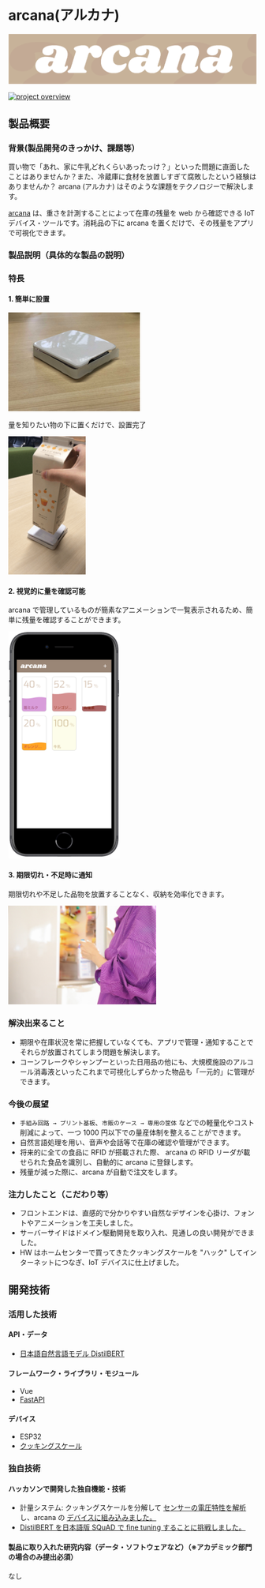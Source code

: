 # arcana(アルカナ)

[![demo movie](https://github.com/jphacks/A_2016/blob/master/images/arcana_logo.png?raw=true)](https://youtu.be/DF2gapkrYQQ)

[![project overview](https://user-images.githubusercontent.com/55702777/98469528-81188680-2223-11eb-83e5-432b77cc28eb.png)
](https://youtu.be/DF2gapkrYQQ)

## 製品概要

### 背景(製品開発のきっかけ、課題等）

買い物で「あれ、家に牛乳どれくらいあったっけ？」といった問題に直面したことはありませんか？また、冷蔵庫に食材を放置しすぎて腐敗したという経験はありませんか？ arcana (アルカナ) はそのような課題をテクノロジーで解決します。

[arcana](https://objective-ptolemy-33394b.netlify.app/) は、重さを計測することによって在庫の残量を web から確認できる IoT デバイス・ツールです。消耗品の下に arcana を置くだけで、その残量をアプリで可視化できます。

### 製品説明（具体的な製品の説明）

### 特長

#### 1. 簡単に設置

<img src="https://github.com/jphacks/A_2016/blob/master/images/device.jpg?raw=true" height="200"/>

量を知りたい物の下に置くだけで、設置完了

<img src="https://github.com/jphacks/A_2016/blob/master/images/use.gif?raw=true" style="height:20em"/>

#### 2. 視覚的に量を確認可能

arcana で管理しているものが簡素なアニメーションで一覧表示されるため、簡単に残量を確認することができます。

<img src="https://github.com/jphacks/A_2016/blob/master/images/screen.png?raw=true" height="460"/>

#### 3. 期限切れ・不足時に通知

期限切れや不足した品物を放置することなく、収納を効率化できます。

<img src="https://github.com/jphacks/A_2016/blob/master/images/milk.jpg?raw=true" height="200"/>

### 解決出来ること

- 期限や在庫状況を常に把握していなくても、アプリで管理・通知することでそれらが放置されてしまう問題を解決します。
- コーンフレークやシャンプーといった日用品の他にも、大規模施設のアルコール消毒液といったこれまで可視化しずらかった物品も「一元的」に管理ができます。

### 今後の展望

- `手組み回路 → プリント基板`、`市販のケース → 専用の筐体` などでの軽量化やコスト削減によって、一つ 1000 円以下での量産体制を整えることができます。
- 自然言語処理を用い、音声や会話等で在庫の確認や管理ができます。
- 将来的に全ての食品に RFID が搭載された際、 arcana の RFID リーダが載せられた食品を識別し、自動的に arcana に登録します。
- 残量が減った際に、arcana が自動で注文をします。

### 注力したこと（こだわり等）

- フロントエンドは、直感的で分かりやすい自然なデザインを心掛け、フォントやアニメーションを工夫しました。
- サーバーサイドはドメイン駆動開発を取り入れ、見通しの良い開発ができました。
- HW はホームセンターで買ってきたクッキングスケールを "ハック" してインターネットにつなぎ、IoT デバイスに仕上げました。

## 開発技術

### 活用した技術

#### API・データ

- [日本語自然言語モデル DistilBERT](https://github.com/BandaiNamcoResearchInc/DistilBERT-base-jp)

#### フレームワーク・ライブラリ・モジュール

- Vue
- [FastAPI](https://fastapi.tiangolo.com/ja/)

#### デバイス

- ESP32
- [クッキングスケール](https://www.nitori-net.jp/ec/product/8975062s/)

### 独自技術

#### ハッカソンで開発した独自機能・技術

- 計量システム: クッキングスケールを分解して [センサーの電圧特性を解析](https://github.com/jphacks/A_2016/issues/27#issuecomment-722787254) し、arcana の [デバイスに組み込みました。](https://twitter.com/takapitech/status/1325098131713789952?s=20)
- [DistilBERT を日本語版 SQuAD で fine tuning することに挑戦しました。](https://github.com/jphacks/A_2016/commits/chatbot)
<!-- - 特に力を入れた部分をファイルリンク、または commit_id を記載してください。-->

#### 製品に取り入れた研究内容（データ・ソフトウェアなど）（※アカデミック部門の場合のみ提出必須）

なし
